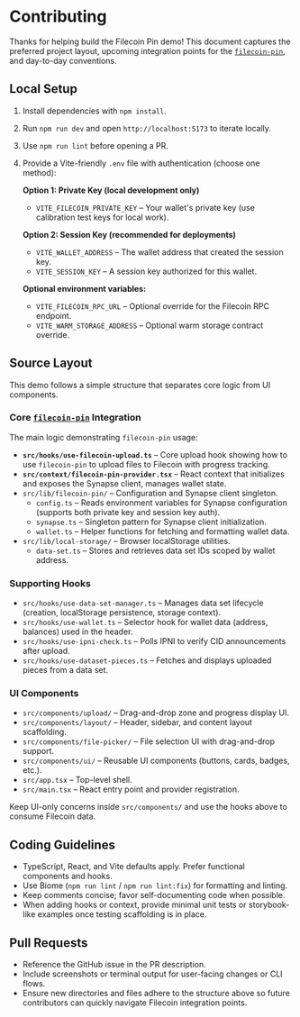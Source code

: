 # Contributing

Thanks for helping build the Filecoin Pin demo! This document captures the preferred project layout, upcoming integration points for the [`filecoin-pin`](https://github.com/filecoin-project/filecoin-pin), and day-to-day conventions.

## Local Setup

1. Install dependencies with `npm install`.
2. Run `npm run dev` and open `http://localhost:5173` to iterate locally.
3. Use `npm run lint` before opening a PR.
4. Provide a Vite-friendly `.env` file with authentication (choose one method):

   **Option 1: Private Key (local development only)**
   - `VITE_FILECOIN_PRIVATE_KEY` – Your wallet's private key (use calibration test keys for local work).

   **Option 2: Session Key (recommended for deployments)**
   - `VITE_WALLET_ADDRESS` – The wallet address that created the session key.
   - `VITE_SESSION_KEY` – A session key authorized for this wallet.

   **Optional environment variables:**
   - `VITE_FILECOIN_RPC_URL` – Optional override for the Filecoin RPC endpoint.
   - `VITE_WARM_STORAGE_ADDRESS` – Optional warm storage contract override.

## Source Layout

This demo follows a simple structure that separates core logic from UI components.

### Core [`filecoin-pin`](https://github.com/filecoin-project/filecoin-pin) Integration

The main logic demonstrating `filecoin-pin` usage:

- **`src/hooks/use-filecoin-upload.ts`** – Core upload hook showing how to use `filecoin-pin` to upload files to Filecoin with progress tracking.
- **`src/context/filecoin-pin-provider.tsx`** – React context that initializes and exposes the Synapse client, manages wallet state.
- `src/lib/filecoin-pin/` – Configuration and Synapse client singleton.
  - `config.ts` – Reads environment variables for Synapse configuration (supports both private key and session key auth).
  - `synapse.ts` – Singleton pattern for Synapse client initialization.
  - `wallet.ts` – Helper functions for fetching and formatting wallet data.
- `src/lib/local-storage/` – Browser localStorage utilities.
  - `data-set.ts` – Stores and retrieves data set IDs scoped by wallet address.

### Supporting Hooks

- `src/hooks/use-data-set-manager.ts` – Manages data set lifecycle (creation, localStorage persistence, storage context).
- `src/hooks/use-wallet.ts` – Selector hook for wallet data (address, balances) used in the header.
- `src/hooks/use-ipni-check.ts` – Polls IPNI to verify CID announcements after upload.
- `src/hooks/use-dataset-pieces.ts` – Fetches and displays uploaded pieces from a data set.

### UI Components

- `src/components/upload/` – Drag-and-drop zone and progress display UI.
- `src/components/layout/` – Header, sidebar, and content layout scaffolding.
- `src/components/file-picker/` – File selection UI with drag-and-drop support.
- `src/components/ui/` – Reusable UI components (buttons, cards, badges, etc.).
- `src/app.tsx` – Top-level shell.
- `src/main.tsx` – React entry point and provider registration.

Keep UI-only concerns inside `src/components/` and use the hooks above to consume Filecoin data.

## Coding Guidelines

- TypeScript, React, and Vite defaults apply. Prefer functional components and hooks.
- Use Biome (`npm run lint` / `npm run lint:fix`) for formatting and linting.
- Keep comments concise; favor self-documenting code when possible.
- When adding hooks or context, provide minimal unit tests or storybook-like examples once testing scaffolding is in place.

## Pull Requests

- Reference the GitHub issue in the PR description.
- Include screenshots or terminal output for user-facing changes or CLI flows.
- Ensure new directories and files adhere to the structure above so future contributors can quickly navigate Filecoin integration points.
